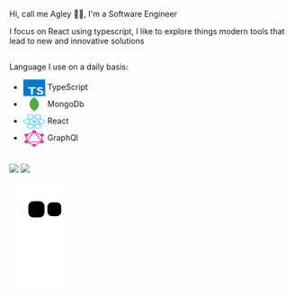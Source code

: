 Hi, call me Agley 👋😀, I'm a Software Engineer


I focus on React using typescript, I like to explore things modern tools that lead to new and innovative solutions
##

Language I use on a daily basis:

  - <img align="center" alt="Agley-Ts" height="30" width="40" src="https://raw.githubusercontent.com/devicons/devicon/master/icons/typescript/typescript-plain.svg"> TypeScript
  - <img align="center" alt="Mongo-Ts" height="30" width="40" src="https://raw.githubusercontent.com/devicons/devicon/master/icons/mongodb/mongodb-plain.svg"> MongoDb
  - <img align="center" alt="React-Ts" height="30" width="40" src="https://raw.githubusercontent.com/devicons/devicon/master/icons/react/react-original.svg"> React
  - <img align="center" alt="Graphql-Ts" height="30" width="40" src="https://raw.githubusercontent.com/devicons/devicon/master/icons/graphql/graphql-plain.svg"> GraphQl

##

<div>
  <a href="https://www.linkedin.com/in/agleylson" target="_blank"></a><img src="https://img.shields.io/badge/LinkedIn-0077B5?style=for-the-   badge&logo=linkedin&logoColor=white" />
  <a href="mailto:agleylson1997@gmail.com"></a><img src="https://img.shields.io/badge/Gmail-D14836?style=for-the-badge&logo=gmail&logoColor=white" />
  
  ![Snake animation](https://github.com/agleymelo/agleymelo/blob/output/github-contribution-grid-snake.svg)
</div>

